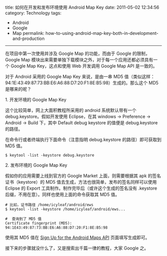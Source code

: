 title: 如何在开发和发布环境使用 Android Map Key
date: 2011-05-02 12:34:56
category: Technology
tags:
- Android
- Google
- Map
permalink: how-to-using-android-map-key-both-in-development-and-production

---

在项目中第一次使用并涉及 Google Map 的功能，而由于 Google 的限制，Google Map 模块出来需要单独下载模块之外，对于每一个应用还都必须具有一个 Google Map Key，这点和使用 Web 开发调用 Google Map API 是一致的。

对于 Android 采用的 Google Map Key 来说，是由一串 MD5 值（类似这样：94:1E:43:49:87:73:BB:E6:A6:88:D7:20:F1:8E:B5:98）生成的。那么这个 MD5 是哪来的呢？

​1. 开发环境的 Google Map Key

这个比较简单，网上大面积教程所采用的 android 系统默认带有一个 debug.keystore。假如开发使用 Eclipse，在其 windows -\> Preference -\> Android -\> Build 下，其中 Default debug keystore 的值便是 debug.keystore 的路径。

在命令行或者终端执行下面命令（注意指明 debug.keystore 的路径）即可获取到 MD5 值。

```
$ keytool -list -keystore debug.keystore
```

​2. 发布环境的 Google Map Key

假如你的应用需要上线到官方的 Google Market 上面，则需要根据其 apk 的签名证书（keystore）的 MD5 值去生成，方法也很简单，发布的签名同样可以使用 Eclipse 的 Export 工具制作。制作完毕后（或许这个生成的签名没有 .keystore 后缀，不用在意）。同样也使用上面的命令获取其 MD5 值。

```
# 比如，证书路径 /home/icyleaf/android/ews
$ keytool -list -keystore /home/icyleaf/android/ews...

#  查询到了 MD5 值
Certificate fingerprint (MD5): 94:1E43:49:87:73:BB:E6:A6:88:D7:20:F1:8E:B5:98
```


使用其 MD5 值在 [Sign Up for the Android Maps API][] 页面填写生成即可。

接下来的步骤就没什么了，又是搜索出千篇一律的教程，大家 Google 之。

  [Sign Up for the Android Maps API]: http://code.google.com/android/maps-api-signup.html

